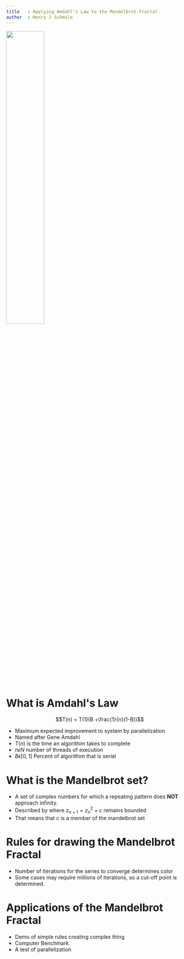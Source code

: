 ```yaml
---
title   : Applying Amdahl's Law to the Mandelbrot Fractal
author  : Henry J Schmale
---
```


<img src="http://upload.wikimedia.org/wikipedia/commons/2/21/Mandel_zoom_00_mandelbrot_set.jpg" width="45%" style="margin:auto"/>

# What is Amdahl's Law
$$T(n) = T(1)(B +\frac{1}{n}(1-B))$$

* Maximum expected improvement to system by parallelization
* Named after Gene Amdahl
* $T(n)$ is the time an algorithim takes to complete
* $n \epsilon N$ number of threads of execution
* $B \epsilon [0,1]$ Percent of algorithim that is serial


# What is the Mandelbrot set?
* A set of complex numbers for which a repeating pattern does **NOT**
approach infinity.
* Described by where $z_{n+1} = z_{n}^2+c$ remains bounded
* That means that $c$ is a member of the mandelbrot set

# Rules for drawing the Mandelbrot Fractal
* Number of Iterations for the series to converge determines color
* Some cases may require millions of iterations, so a cut-off point is
  determined.

# Applications of the Mandelbrot Fractal
* Demo of simple rules creating complex thing
* Computer Benchmark
* A test of parallelization
